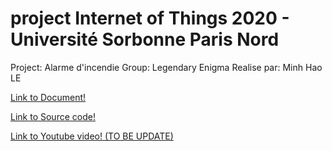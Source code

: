 # project Internet of Things 2020 - Université Sorbonne Paris Nord

Project:      Alarme d'incendie
Group:        Legendary Enigma
Realise par:  Minh Hao LE

[Link to Document!](https://github.com/institut-galilee/2020-legendary-enigma/tree/master/doc)

[Link to Source code!](https://github.com/institut-galilee/2020-legendary-enigma/tree/master/src)

[Link to Youtube video! (TO BE UPDATE)](https://youtube.com)
